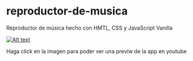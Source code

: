 # reproductor-de-musica
Reproductor de música hecho con HMTL, CSS y JavaScript Vanilla 

[![Alt text](https://img.youtube.com/vi/8QIiTTXJmXM/0.jpg)](https://www.youtube.com/watch?v=8QIiTTXJmXM)

Haga click en la imagen para poder ver una previw de la app en youtube
